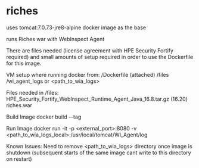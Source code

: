 # riches
uses tomcat:7.0.73-jre8-alpine docker image as the base

runs Riches war with WebInspect Agent

There are files needed (license agreement with HPE Security Fortify required) and small amounts of setup required in order to use the Dockerfile for this image.

VM setup where running docker from:
<image>/Dockerfile (attached)
<image>/files
<image>/wi_agent_logs or <path_to_wia_logs>

Files needed in <image>/files:
HPE_Security_Fortify_WebInspect_Runtime_Agent_Java_16.8.tar.gz (16.20)
riches.war

Build Image
docker build --tag <image>

Run Image
docker run -it -p <external_port>:8080 -v <path_to_wia_logs_local>:/usr/local/tomcat/WI_Agent/log <image>

Known Issues:
Need to remove <path_to_wia_logs> directory once image is shutdown (subsequent starts of the same image cant write to this directory on restart)
